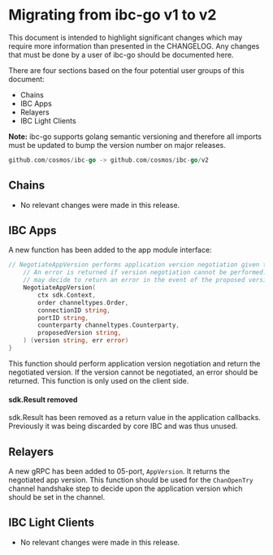 # Migrating from ibc-go v1 to v2

This document is intended to highlight significant changes which may require more information than presented in the CHANGELOG.
Any changes that must be done by a user of ibc-go should be documented here.

There are four sections based on the four potential user groups of this document:

- Chains
- IBC Apps
- Relayers
- IBC Light Clients

**Note:** ibc-go supports golang semantic versioning and therefore all imports must be updated to bump the version number on major releases.

```go
github.com/cosmos/ibc-go -> github.com/cosmos/ibc-go/v2
```

## Chains

- No relevant changes were made in this release.

## IBC Apps

A new function has been added to the app module interface:

```go
// NegotiateAppVersion performs application version negotiation given the provided channel ordering, connectionID, portID, counterparty and proposed version.
    // An error is returned if version negotiation cannot be performed. For example, an application module implementing this interface
    // may decide to return an error in the event of the proposed version being incompatible with it's own
    NegotiateAppVersion(
        ctx sdk.Context,
        order channeltypes.Order,
        connectionID string,
        portID string,
        counterparty channeltypes.Counterparty,
        proposedVersion string,
    ) (version string, err error)
}
```

This function should perform application version negotiation and return the negotiated version. If the version cannot be negotiated, an error should be returned. This function is only used on the client side.

#### sdk.Result removed

sdk.Result has been removed as a return value in the application callbacks. Previously it was being discarded by core IBC and was thus unused.

## Relayers

A new gRPC has been added to 05-port, `AppVersion`. It returns the negotiated app version. This function should be used for the `ChanOpenTry` channel handshake step to decide upon the application version which should be set in the channel.

## IBC Light Clients

- No relevant changes were made in this release.
